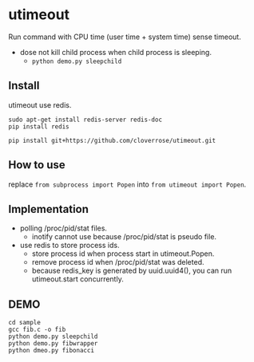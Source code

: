 utimeout
========

Run command with CPU time (user time + system time) sense timeout.

 - dose not kill child process when child process is sleeping.
   - ```python demo.py sleepchild```


Install
-------

utimeout use redis.

```
sudo apt-get install redis-server redis-doc
pip install redis
```


```pip install git+https://github.com/cloverrose/utimeout.git```


How to use
----------

replace ```from subprocess import Popen``` into ```from utimeout import Popen```.



Implementation
--------------

- polling /proc/pid/stat files.
  - inotify cannot use because /proc/pid/stat is pseudo file.
- use redis to store process ids.
  - store process id when process start in utimeout.Popen.
  - remove process id when /proc/pid/stat was deleted.
  - because redis_key is generated by uuid.uuid4(), you can run utimeout.start concurrently.


DEMO
----

```
cd sample
gcc fib.c -o fib
python demo.py sleepchild
python demo.py fibwrapper
python dmeo.py fibonacci
```